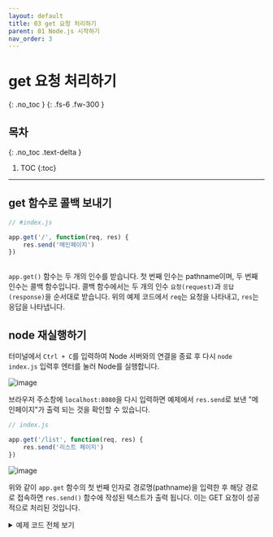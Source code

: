 ```yaml
---
layout: default
title: 03 get 요청 처리하기
parent: 01 Node.js 시작하기
nav_order: 3
---
```


# get 요청 처리하기
{: .no_toc } 
{: .fs-6 .fw-300 }

## 목차
{: .no_toc .text-delta }

1. TOC
{:toc}

---

## get 함수로 콜백 보내기

```js
// #index.js

app.get('/', function(req, res) { 
    res.send('메인페이지')
})
    
```
 
`app.get()` 함수는 두 개의 인수를 받습니다. 첫 번째 인수는 pathname이며, 두 번째 인수는 콜백 함수입니다. 콜백 함수에서는 두 개의 인수 `요청(request)`과 `응답(response)`을 순서대로 받습니다. 위의 예제 코드에서 `req`는 요청을 나타내고, `res`는 응답을 나타냅니다.

## node 재실행하기

터미널에서 `Ctrl + C`를 입력하여 Node 서버와의 연결을 종료 후
다시 `node index.js` 입력후 엔터를 눌러 Node를 실행합니다.

![image](https://github.com/cjddn/cjddn.github.io/assets/137849066/055fca54-8b5f-4401-be0e-0f8d0ea943f4)

브라우저 주소창에 `localhost:8080`을 다시 입력하면 예제에서 `res.send`로 보낸 "메인페이지"가 출력 되는 것을 확인할 수 있습니다.

```js
// index.js

app.get('/list', function(req, res) { 
    res.send('리스트 페이지')
}) 
```
![image](https://github.com/cjddn/cjddn.github.io/assets/137849066/4d8f882f-6494-4518-a00d-58f4cac13d0b)

위와 같이 `app.get` 함수의 첫 번째 인자로 경로명(pathname)을 입력한 후 해당 경로로 접속하면 `res.send()` 함수에 작성된 텍스트가 출력 됩니다. 이는 GET 요청이 성공적으로 처리된 것입니다.
<details>
<summary>예제 코드 전체 보기</summary>
<div markdown="1">       


```js
// index.js

const express = require('express');
const app = express();

app.listen(8080, function() {
    console.log('listening on 8080')
})

app.get('/', function(req, res) { 
    res.send('메인페이지')
})

app.get('/list', function(req, res) { 
    res.send('리스트 페이지')
})
```

</div>
   
</details>